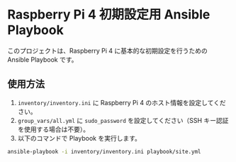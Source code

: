 # Raspberry Pi 4 初期設定用 Ansible Playbook

このプロジェクトは、Raspberry Pi 4 に基本的な初期設定を行うための Ansible Playbook です。

## 使用方法

1. `inventory/inventory.ini` に Raspberry Pi 4 のホスト情報を設定してください。
2. `group_vars/all.yml` に `sudo_password` を設定してください（SSH キー認証を使用する場合は不要）。
3. 以下のコマンドで Playbook を実行します。

```bash
ansible-playbook -i inventory/inventory.ini playbook/site.yml
